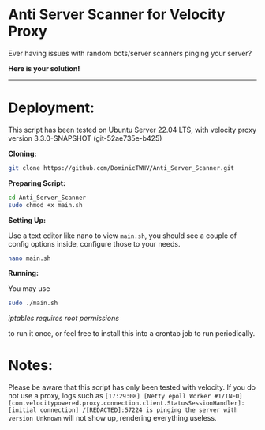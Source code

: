 # Anti Server Scanner for Velocity Proxy

Ever having issues with random bots/server scanners pinging your server?

**Here is your solution!**

------------------------------------------------------

# Deployment:

This script has been tested on Ubuntu Server 22.04 LTS, with velocity proxy version 3.3.0-SNAPSHOT (git-52ae735e-b425)


**Cloning:**

```bash
git clone https://github.com/DominicTWHV/Anti_Server_Scanner.git
```

**Preparing Script:**

```bash
cd Anti_Server_Scanner
sudo chmod +x main.sh
```

**Setting Up:**

Use a text editor like nano to view `main.sh`, you should see a couple of config options inside, configure those to your needs.

```bash
nano main.sh
```

**Running:**

You may use

```bash
sudo ./main.sh
```

_iptables requires root permissions_

to run it once, or feel free to install this into a crontab job to run periodically.

# Notes:

Please be aware that this script has only been tested with velocity. If you do not use a proxy, logs such as `[17:29:08] [Netty epoll Worker #1/INFO] [com.velocitypowered.proxy.connection.client.StatusSessionHandler]: [initial connection] /[REDACTED]:57224 is pinging the server with version Unknown` will not show up, rendering everything useless.
